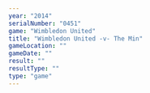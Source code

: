```yaml
---
year: "2014"
serialNumber: "0451" 
game: "Wimbledon United"
title: "Wimbledon United -v- The Min"
gameLocation: ""
gameDate: ""
result: ""
resultType: ""
type: "game"
---
```

